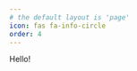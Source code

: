 ```yaml
---
# the default layout is 'page'
icon: fas fa-info-circle
order: 4
---
```


[//]: # (> Add Markdown syntax content to file `_tabs/about.md`{: .filepath } and it will show up on this page.)

[//]: # ({: .prompt-tip })

Hello!
